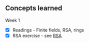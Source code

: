 ## Concepts learned

Week 1
- [x] Readings - Finite fields, RSA, rings
- [x] RSA exercise - see [RSA](rsa_rust)
